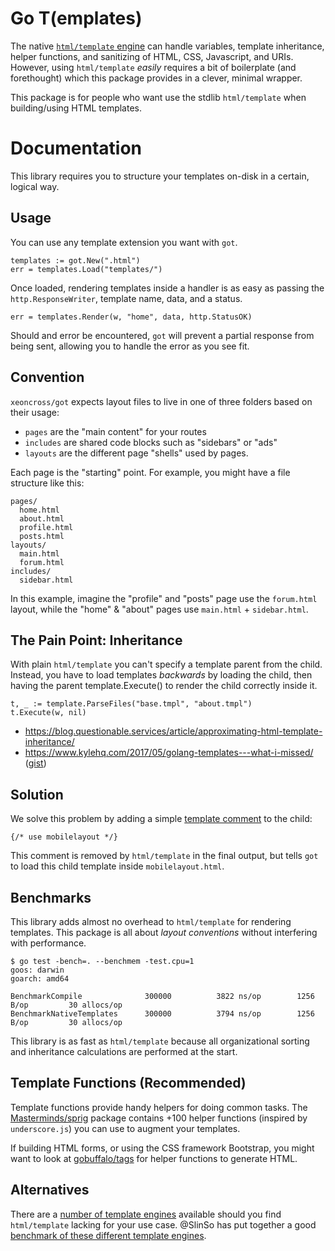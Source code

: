 # Go T(emplates)

The native [`html/template` engine](https://golang.org/pkg/html/template/) can handle variables, template inheritance, helper functions, and sanitizing of HTML, CSS, Javascript, and URIs. However, using `html/template` _easily_ requires a bit of boilerplate (and forethought) which this package provides in a clever, minimal wrapper.

This package is for people who want use the stdlib `html/template` when building/using HTML templates.

# Documentation

This library requires you to structure your templates on-disk in a certain, logical way.


## Usage

You can use any template extension you want with `got`.

    templates := got.New(".html")
    err = templates.Load("templates/")

Once loaded, rendering templates inside a handler is as easy as passing the `http.ResponseWriter`, template name, data, and a status.

    err = templates.Render(w, "home", data, http.StatusOK)

Should and error be encountered, `got` will prevent a partial response from being sent, allowing you to handle the error as you see fit.

## Convention

`xeoncross/got` expects layout files to live in one of three folders based on their usage:

- `pages` are the "main content" for your routes
- `includes` are shared code blocks such as "sidebars" or "ads"
- `layouts` are the different page "shells" used by pages.

Each page is the "starting" point. For example, you might have a file structure like this:

    pages/
      home.html
      about.html
      profile.html
      posts.html
    layouts/
      main.html
      forum.html
    includes/
      sidebar.html

In this example, imagine the "profile" and "posts" page use the `forum.html` layout, while the "home" & "about" pages use `main.html` + `sidebar.html`.

## The Pain Point: Inheritance

With plain `html/template` you can't specify a template parent from the child. Instead, you have to load templates _backwards_ by loading the child, then having the parent template.Execute() to render the child correctly inside it.

    t, _ := template.ParseFiles("base.tmpl", "about.tmpl")
    t.Execute(w, nil)

- https://blog.questionable.services/article/approximating-html-template-inheritance/
- https://www.kylehq.com/2017/05/golang-templates---what-i-missed/ ([gist](https://gitlab.com/snippets/1662623))

## Solution

We solve this problem by adding a simple [template comment](https://golang.org/pkg/text/template/#hdr-Actions) to the child:

    {/* use mobilelayout */}

This comment is removed by `html/template` in the final output, but tells `got` to load this child template inside `mobilelayout.html`.



## Benchmarks

This library adds almost no overhead to `html/template` for rendering templates. This package is all about *layout conventions* without interfering with performance.

    $ go test -bench=. --benchmem -test.cpu=1
    goos: darwin
    goarch: amd64

    BenchmarkCompile         	  300000	      3822 ns/op	    1256 B/op	      30 allocs/op
    BenchmarkNativeTemplates 	  300000	      3794 ns/op	    1256 B/op	      30 allocs/op

This library is as fast as `html/template` because all organizational sorting and inheritance calculations are performed at the start.

## Template Functions (Recommended)

Template functions provide handy helpers for doing common tasks. The [Masterminds/sprig](https://github.com/Masterminds/sprig) package contains +100 helper functions (inspired by `underscore.js`) you can use to augment your templates.

If building HTML forms, or using the CSS framework Bootstrap, you might want to look at [gobuffalo/tags](https://github.com/gobuffalo/tags) for helper functions to generate HTML.

## Alternatives

There are a [number of template engines](https://awesome-go.com/#template-engines) available should you find `html/template` lacking for your use case. @SlinSo has put together a good [benchmark of these different template engines](https://github.com/SlinSo/goTemplateBenchmark).
